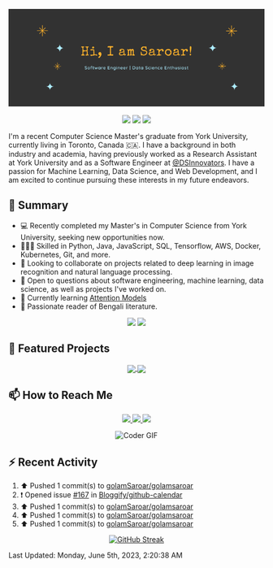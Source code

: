 <p align="center">
 <img src="https://raw.githubusercontent.com/golamSaroar/golamsaroar/master/cover.png" alt="Sk Golam Saroar">
</p>

<p align="center">
 <img src="https://img.shields.io/github/last-commit/golamSaroar/golamsaroar">
 <a href="https://github.com/golamSaroar?tab=repositories"><img src="https://img.shields.io/github/stars/golamSaroar?affiliations=OWNER%2CCOLLABORATOR&color=success"></a>
 <a href="https://github.com/golamsaroar/?tab=followers"><img src="https://img.shields.io/github/followers/golamsaroar?label=Followers&color=success"></a>
</p>

I'm a recent Computer Science Master's graduate from York University, currently living in Toronto, Canada :canada:. I have a background in both industry and academia, having previously worked as a Research Assistant at York University and as a Software Engineer at <a href="https://github.com/DSInnovators">@DSInnovators</a>. I have a passion for Machine Learning, Data Science, and Web Development, and I am excited to continue pursuing these interests in my future endeavors.

## 🌯 Summary

- 💻 Recently completed my Master's in Computer Science from York University, seeking new opportunities now.
- 👨🏼‍💻 Skilled in Python, Java, JavaScript, SQL, Tensorflow, AWS, Docker, Kubernetes, Git, and more.
- 👀 Looking to collaborate on projects related to deep learning in image recognition and natural language processing.
- 💬 Open to questions about software engineering, machine learning, data science, as well as projects I've worked on.
- 🌱 Currently learning [Attention Models](https://www.coursera.org/learn/attention-models-in-nlp)
- 📖 Passionate reader of Bengali literature.

<p align = "center">
  <img src="https://github-readme-stats.vercel.app/api?username=golamsaroar&count_private=true&show_icons=true&theme=graywhite&line_height=27&hide_border=true">
  <img src="https://github-readme-stats.vercel.app/api/top-langs/?username=golamsaroar&hide=jupyter%20notebook,html&theme=graywhite&hide_border=true">
</p>

## 🔖 Featured Projects

<p align="center">
  <a href="https://github.com/golamSaroar/facial-expression-detection">
   <img align="center" src="https://github-readme-stats.vercel.app/api/pin/?username=golamsaroar&repo=facial-expression-detection&theme=graywhite" />
  </a>
  <a href="https://github.com/golamSaroar/python-interactive-dashboard">
   <img align="center" src="https://github-readme-stats.vercel.app/api/pin/?username=golamsaroar&repo=python-interactive-dashboard&theme=graywhite" />
  </a>
</p>

## 📫 How to Reach Me

<p align="center">
 <a href="http://golamsaroar.com/">
  <img src="https://img.shields.io/badge/golamsaroar.com-%23206A5D.svg?&style=for-the-badge&logo=jquery&logoColor=white" />
 </a>
 <a href="https://www.linkedin.com/in/iamsaroar/">
  <img src="https://img.shields.io/badge/connect-%230077B5.svg?&style=for-the-badge&logo=linkedin&logoColor=white" />
 </a>
 <a href="mailto:emailsaroar@gmail.com">
  <img src="https://img.shields.io/badge/email-%23C14438.svg?&style=for-the-badge&logo=Gmail&logoColor=white" />
 </a>
</p>

<!-- ## 📈 My Programming Stats -->

<p align="center">
 <img src="https://camo.githubusercontent.com/cae12fddd9d6982901d82580bdf321d81fb299141098ca1c2d4891870827bf17/68747470733a2f2f6d69726f2e6d656469756d2e636f6d2f6d61782f313336302f302a37513379765349765f7430696f4a2d5a2e676966" alt="Coder GIF" width="500" height="400">
</p>

<!--START_SECTION:waka-->

<!--END_SECTION:waka-->

## :zap: Recent Activity

<!--RECENT_ACTIVITY:start-->
1. ⬆️ Pushed 1 commit(s) to [golamSaroar/golamsaroar](https://github.com/golamSaroar/golamsaroar)<br>
2. ❗️ Opened issue [#167](https://github.com/Bloggify/github-calendar/issues/167) in [Bloggify/github-calendar](https://github.com/Bloggify/github-calendar)<br>
3. ⬆️ Pushed 1 commit(s) to [golamSaroar/golamsaroar](https://github.com/golamSaroar/golamsaroar)<br>
4. ⬆️ Pushed 1 commit(s) to [golamSaroar/golamsaroar](https://github.com/golamSaroar/golamsaroar)<br>
5. ⬆️ Pushed 1 commit(s) to [golamSaroar/golamsaroar](https://github.com/golamSaroar/golamsaroar)<br>
<!--RECENT_ACTIVITY:end-->

<p align = "center">
 <a href="https://git.io/streak-stats"><img src="https://streak-stats.demolab.com/?user=golamSaroar" alt="GitHub Streak"></a>
</p>

<!--RECENT_ACTIVITY:last_update-->
Last Updated: Monday, June 5th, 2023, 2:20:38 AM
<!--RECENT_ACTIVITY:last_update_end-->
